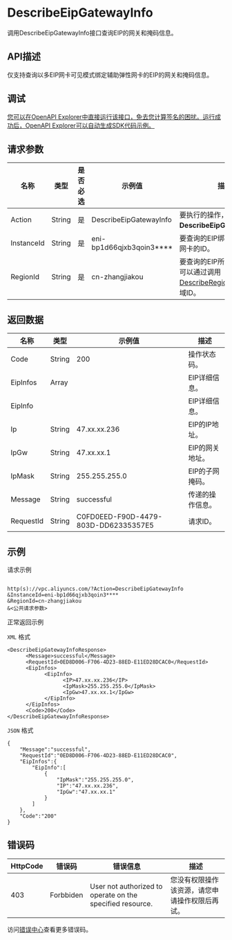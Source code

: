 # DescribeEipGatewayInfo

调用DescribeEipGatewayInfo接口查询EIP的网关和掩码信息。

## API描述

仅支持查询以多EIP网卡可见模式绑定辅助弹性网卡的EIP的网关和掩码信息。

## 调试

[您可以在OpenAPI Explorer中直接运行该接口，免去您计算签名的困扰。运行成功后，OpenAPI Explorer可以自动生成SDK代码示例。](https://api.aliyun.com/#product=Vpc&api=DescribeEipGatewayInfo&type=RPC&version=2016-04-28)

## 请求参数

|名称|类型|是否必选|示例值|描述|
|--|--|----|---|--|
|Action|String|是|DescribeEipGatewayInfo|要执行的操作，取值：**DescribeEipGatewayInfo**。 |
|InstanceId|String|是|eni-bp1d66qjxb3qoin3\*\*\*\*|要查询的EIP绑定的辅助弹性网卡的ID。 |
|RegionId|String|是|cn-zhangjiakou|要查询的EIP所属的地域。您可以通过调用[DescribeRegions](~~36063~~)接口获取地域ID。 |

## 返回数据

|名称|类型|示例值|描述|
|--|--|---|--|
|Code|String|200|操作状态码。 |
|EipInfos|Array| |EIP详细信息。 |
|EipInfo| | |EIP详细信息。 |
|Ip|String|47.xx.xx.236|EIP的IP地址。 |
|IpGw|String|47.xx.xx.1|EIP的网关地址。 |
|IpMask|String|255.255.255.0|EIP的子网掩码。 |
|Message|String|successful|传递的操作信息。 |
|RequestId|String|C0FD0EED-F90D-4479-803D-DD62335357E5|请求ID。 |

## 示例

请求示例

```

http(s)://vpc.aliyuncs.com/?Action=DescribeEipGatewayInfo
&InstanceId=eni-bp1d66qjxb3qoin3****
&RegionId=cn-zhangjiakou
&<公共请求参数>

```

正常返回示例

`XML` 格式

```
<DescribeEipGatewayInfoResponse>
	  <Message>successful</Message>
	  <RequestId>0ED8D006-F706-4D23-88ED-E11ED28DCAC0</RequestId>
	  <EipInfos>
		    <EipInfo>
			      <IP>47.xx.xx.236</IP>
			      <IpMask>255.255.255.0</IpMask>
			      <IpGw>47.xx.xx.1</IpGw>
		    </EipInfo>
	  </EipInfos>
	  <Code>200</Code>
</DescribeEipGatewayInfoResponse>
```

`JSON` 格式

```
{
	"Message":"successful",
	"RequestId":"0ED8D006-F706-4D23-88ED-E11ED28DCAC0",
	"EipInfos":{
		"EipInfo":[
			{
				"IpMask":"255.255.255.0",
				"IP":"47.xx.xx.236",
				"IpGw":"47.xx.xx.1"
			}
		]
	},
	"Code":"200"
}
```

## 错误码

|HttpCode|错误码|错误信息|描述|
|--------|---|----|--|
|403|Forbbiden|User not authorized to operate on the specified resource.|您没有权限操作该资源，请您申请操作权限后再试。|

访问[错误中心](https://error-center.alibabacloud.com/status/product/Vpc)查看更多错误码。

